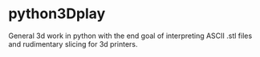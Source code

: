 python3Dplay
============

General 3d work in python with the end goal of interpreting ASCII .stl files and rudimentary slicing for 3d printers.
